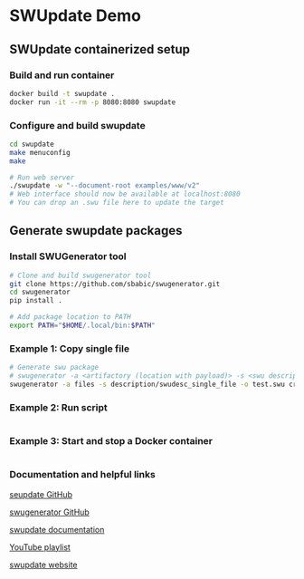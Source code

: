 # SWUpdate Demo

## SWUpdate containerized setup

### Build and run container
```bash
docker build -t swupdate .
docker run -it --rm -p 8080:8080 swupdate
```

### Configure and build swupdate
```bash
cd swupdate
make menuconfig
make

# Run web server
./swupdate -w "--document-root examples/www/v2"
# Web interface should now be available at localhost:8080
# You can drop an .swu file here to update the target

```

## Generate swupdate packages

### Install SWUGenerator tool
```bash
# Clone and build swugenerator tool
git clone https://github.com/sbabic/swugenerator.git
cd swugenerator
pip install .

# Add package location to PATH
export PATH="$HOME/.local/bin:$PATH"
```


### Example 1: Copy single file

```bash
# Generate swu package
# swugenerator -a <artifactory (location with payload)> -s <swu descripton file> -o <output filename> create
swugenerator -a files -s description/swudesc_single_file -o test.swu create
```

### Example 2: Run script
```bash

```

### Example 3: Start and stop a Docker container
```bash

```

### Documentation and helpful links

[seupdate GitHub](https://github.com/sbabic/swupdate/)

[swugenerator GitHub](https://github.com/sbabic/swugenerator/)

[swupdate documentation](https://sbabic.github.io/swupdate/index.html)

[YouTube playlist](https://www.youtube.com/playlist?list=PLK9xZawczYSDCG8whHT48N9v3X9BfcbOL)

[swupdate website](https://swupdate.org/)